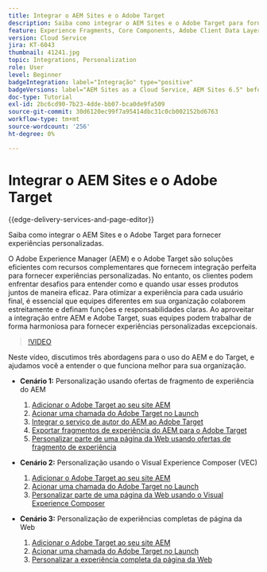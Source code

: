 ```yaml
---
title: Integrar o AEM Sites e o Adobe Target
description: Saiba como integrar o AEM Sites e o Adobe Target para fornecer experiências personalizadas.
feature: Experience Fragments, Core Components, Adobe Client Data Layer
version: Cloud Service
jira: KT-6043
thumbnail: 41241.jpg
topic: Integrations, Personalization
role: User
level: Beginner
badgeIntegration: label="Integração" type="positive"
badgeVersions: label="AEM Sites as a Cloud Service, AEM Sites 6.5" before-title="false"
doc-type: Tutorial
exl-id: 2bc6cd90-7b23-4dde-bb07-bca0de9fa509
source-git-commit: 30d6120ec99f7a95414dbc31c0cb002152bd6763
workflow-type: tm+mt
source-wordcount: '256'
ht-degree: 0%

---
```


# Integrar o AEM Sites e o Adobe Target

{{edge-delivery-services-and-page-editor}}

Saiba como integrar o AEM Sites e o Adobe Target para fornecer experiências personalizadas.

O Adobe Experience Manager (AEM) e o Adobe Target são soluções eficientes com recursos complementares que fornecem integração perfeita para fornecer experiências personalizadas. No entanto, os clientes podem enfrentar desafios para entender como e quando usar esses produtos juntos de maneira eficaz. Para otimizar a experiência para cada usuário final, é essencial que equipes diferentes em sua organização colaborem estreitamente e definam funções e responsabilidades claras. Ao aproveitar a integração entre AEM e Adobe Target, suas equipes podem trabalhar de forma harmoniosa para fornecer experiências personalizadas excepcionais.

>[!VIDEO](https://video.tv.adobe.com/v/41241?quality=12&learn=on)

Neste vídeo, discutimos três abordagens para o uso do AEM e do Target, e ajudamos você a entender o que funciona melhor para sua organização.

* __Cenário 1:__ Personalização usando ofertas de fragmento de experiência do AEM

   1. [Adicionar o Adobe Target ao seu site AEM](./add-target-launch-extension.md)
   1. [Acionar uma chamada do Adobe Target no Launch](./load-and-fire-target.md)
   1. [Integrar o serviço de autor do AEM ao Adobe Target](./setup-aem-target-cloud-service.md)
   1. [Exportar fragmentos de experiência do AEM para o Adobe Target](./export-experience-fragment-target.md)
   1. [Personalizar parte de uma página da Web usando ofertas de fragmento de experiência](./create-target-activity.md)

* __Cenário 2:__ Personalização usando o Visual Experience Composer (VEC)

   1. [Adicionar o Adobe Target ao seu site AEM](./add-target-launch-extension.md)
   1. [Acionar uma chamada do Adobe Target no Launch](./load-and-fire-target.md)
   1. [Personalizar parte de uma página da Web usando o Visual Experience Composer](./personalization-using-vec.md)

* __Cenário 3:__ Personalização de experiências completas de página da Web

   1. [Adicionar o Adobe Target ao seu site AEM](./add-target-launch-extension.md)
   1. [Acionar uma chamada do Adobe Target no Launch](./load-and-fire-target.md)
   1. [Personalizar a experiência completa da página da Web](./personalization-web-page.md)
